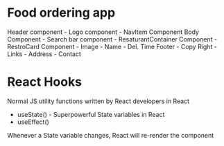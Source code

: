 # Food ordering app

Header component
    - Logo component
    - NavItem Component
Body Component
    - Search bar component
    - ResaturantContainer Component
        - RestroCard Component
            - Image
            - Name
            - Del. Time
Footer 
    - Copy Right
    - Links
    - Address
    - Contact

# React Hooks 

Normal JS utility functions written by React developers in React
- useState() - Superpowerful State variables in React
- useEffect()

Whenever a State variable changes, React will re-render the component